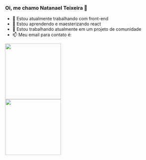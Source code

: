 ### Oi, me chamo Natanael Teixeira 👋



- 🔭 Estou atualmente trabalhando com front-end
- 🌱 Estou aprendendo e maesterizando react
- 👯 Estou trabalhando atualmente em um projeto de comunidade
- 📫 Meu email para contato é:

<div>
  <img height="180em" src="https://github-readme-stats.vercel.app/api?username=natanaeltj&https://github.com/natanaeltj/github-readme-statshttps://github.com/natanaeltj/natanaeltj/README.md&theme=transparent">
</div>
<div>
  <img height="180em" src="https://github-readme-stats.vercel.app/api/top-langs/?username=natanaeltj&layout=pie&https://github.com/natanaeltj/README.md">
</div>

  
